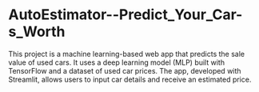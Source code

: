 # AutoEstimator--Predict_Your_Car-s_Worth
This project is a machine learning-based web app that predicts the sale value of used cars. It uses a deep learning model (MLP) built with TensorFlow and a dataset of used car prices. The app, developed with Streamlit, allows users to input car details and receive an estimated price.

